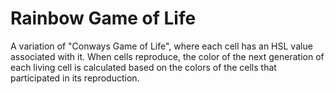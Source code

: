 # Rainbow Game of Life
A variation of "Conways Game of Life", where each cell has an HSL value associated with it. When cells reproduce, the color of the next generation of each living cell is calculated based on the colors of the cells that participated in its reproduction.
